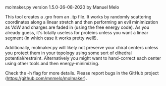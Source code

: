 molmaker.py version 1.5.0-26-08-2020 by Manuel Melo

This tool creates a .gro from an .itp file. It works by randomly scattering coordinates along a linear stretch and then performing an evil minimization as VdW and charges are faded in (using the free energy code). As you already guess, it's totally useless for proteins unless you want a linear segment (in which case it works pretty well!).

Additionally, molmaker.py will likely not preserve your chiral centers unless you protect them in your topology using some sort of dihedral potential/restraint. Alternatively you might want to hand-correct each center using other tools and then energy-minimizing.

Check the -h flag for more details. Please report bugs in the GitHub project (https://github.com/mnmelo/molmaker).

